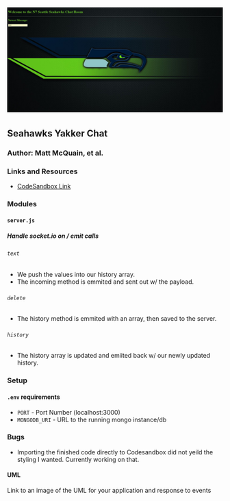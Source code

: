 ![Seahawks Chat](src/assets/SeahawksYakker.jpg)
=================================================

## Seahawks Yakker Chat

### Author: Matt McQuain, et al. 

### Links and Resources
* [CodeSandbox Link](https://codesandbox.io/s/ywxr41l9xz)


### Modules
#### `server.js`
##### Handle socket.io on / emit calls

###### `text`
* We push the values into our history array.
* The incoming method is emmited and sent out w/ the payload.

###### `delete`
* The history method is emmited with an array, then saved to the server. 

###### `history`
* The history array is updated and emiited back w/ our newly updated history. 

### Setup
#### `.env` requirements
* `PORT` - Port Number (localhost:3000)
* `MONGODB_URI` - URL to the running mongo instance/db

### Bugs
* Importing the finished code directly to Codesandbox did not yeild the styling I wanted. Currently working on that. 

#### UML
Link to an image of the UML for your application and response to events